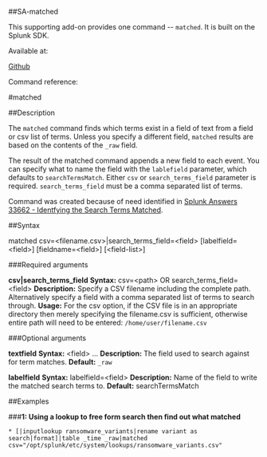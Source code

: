 ##SA-matched

This supporting add-on provides one command -- `matched`. It is built on the Splunk SDK.

Available at:

[Github](https://github.com/geekusa/SA-matched)

Command reference:

#matched

##Description

The `matched` command finds which terms exist in a field of text from a field or csv list of terms. Unless you specify a different field, `matched` results are based on the contents of the `_raw` field.

The result of the matched command appends a new field to each event. You can specify what to name the field with the `lablefield` parameter, which defaults to `searchTermsMatch`. Either `csv` or `search_terms_field` parameter is required. `search_terms_field` must be a comma separated list of terms.

Command was created because of need identified in  [Splunk Answers 33662 - Identfying the Search Terms Matched](https://answers.splunk.com/answers/33662/identfying-the-search-terms-matched.html).

##Syntax

matched csv=\<filename.csv\>|search\_terms\_field=\<field\> \[labelfield=\<field\>] \[fieldname=\<field\>] \[\<field-list\>]

###Required arguments

  **csv|search_terms_field**
   	**Syntax:** csv=\<path\> OR search\_terms\_field=\<field\>
   	**Description:** Specify a CSV filename including the complete path. Alternatively specify a field with a comma separated list of terms to search through.
   	**Usage:** For the csv option, if the CSV file is in an appropriate directory then merely specifying the filename.csv is sufficient, otherwise entire path will need to be entered:  `/home/user/filename.csv`

###Optional arguments

  **textfield**
   	**Syntax:** \<field\> ...
   	**Description:** The field used to search against for term matches.
   	**Default:** `_raw`

  **labelfield**
   	**Syntax:** labelfield=\<field\>
   	**Description:** Name of the field to write the matched search terms to.
   	**Default:** searchTermsMatch

##Examples

###**1: Using a lookup to free form search then find out what matched**

`* [|inputlookup ransomware_variants|rename variant as search|format]|table _time _raw|matched csv="/opt/splunk/etc/system/lookups/ransomware_variants.csv"`
